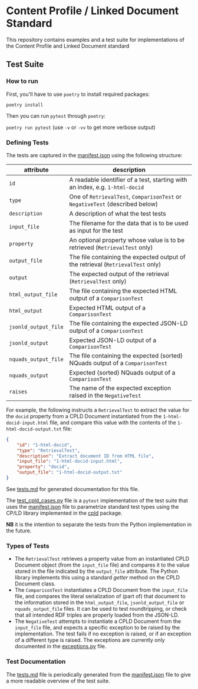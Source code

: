 # Content Profile / Linked Document Standard

This repository contains examples and a test suite for implementations of the Content Profile and Linked Document standard


## Test Suite

### How to run

First, you'll have to use `poetry` to install required packages:

`poetry install`

Then you can run `pytest` through `poetry`:

`poetry run pytest` (use `-v` or `-vv` to get more verbose output)

### Defining Tests

The tests are captured in the [manifest.json](src/tests/data/manifest.json) using the following structure:

| attribute | description |
| --- | --- |
| `id` | A readable identifier of a test, starting with an index, e.g. `1-html-docid` | 
| `type` | One of `RetrievalTest`, `ComparisonTest` or `NegativeTest` (described below) | 
| `description` | A description of what the test tests | 
| `input_file` | The filename for the data that is to be used as input for the test |
| `property` | An optional property whose value is to be retrieved (`RetrievalTest` only) |
| `output_file` | The file containing the expected output of the retrieval (`RetrievalTest` only) |
| `output` | The expected output of the retrieval (`RetrievalTest` only) |
| `html_output_file` | The file containing the expected HTML output of a `ComparisonTest` |
| `html_output` | Expected HTML output of a `ComparisonTest` |
| `jsonld_output_file` | The file containing the expected JSON-LD output of a `ComparisonTest` |
| `jsonld_output` | Expected JSON-LD output of a `ComparisonTest` |
| `nquads_output_file` | The file containing the expected (sorted) NQuads output of a `ComparisonTest` |
| `nquads_output` | Expected (sorted) NQuads output of a `ComparisonTest` |
| `raises` | The name of the expected exception raised in the `NegativeTest` |

For example, the following instructs a `RetrievalTest` to extract the value for the `docid` property from a CPLD Document instantiated from the `1-html-docid-input.html` file, and compare this value with the contents of the `1-html-docid-output.txt` file:

```json
{
    "id": "1-html-docid",
    "type": "RetrievalTest",
    "description": "Extract document ID from HTML file",
    "input_file": "1-html-docid-input.html",
    "property": "docid",
    "output_file": "1-html-docid-output.txt"
}
```

See [tests.md](tests.md) for generated documentation for this file.

The [test_cpld_cases.py](src/tests/test_cpld_cases.py) file is a `pytest` implementation of the test suite that uses the [manifest.json](src/tests/data/manifest.json) file to parametrize standard test types using the CP/LD library implemented in the [cpld](src/cpld) package. 

**NB** it is the intention to separate the tests from the Python implementation in the future.

### Types of Tests

* The `RetrievalTest` retrieves a property value from an instantiated CPLD Document object (from the `input_file` file) and compares it to the value stored in the file indicated by the `output_file` attribute. The Python library implements this using a standard *getter* method on the CPLD Document class.
* The `ComparisonTest` instantiates a CPLD Document from the `input_file` file, and compares the literal serialization of (part of) that document to the information stored in the `html_output_file`, `jsonld_output_file` or `nquads_output_file` files. It can be used to test roundtripping, or check that all intended RDF triples are properly loaded from the JSON-LD.
* The `NegativeTest` attempts to instantiate a CPLD Document from the `input_file` file, and expects a specific exception to be raised by the implementation. The test fails if no exception is raised, or if an exception of a different type is raised. The exceptions are currently only documented in the [exceptions.py](src/cpld/exceptions.py) file.

### Test Documentation

The [tests.md](tests.md) file is periodically generated from the [manifest.json](src/tests/data/manifest.json) file to give a more readable overview of the test suite.

